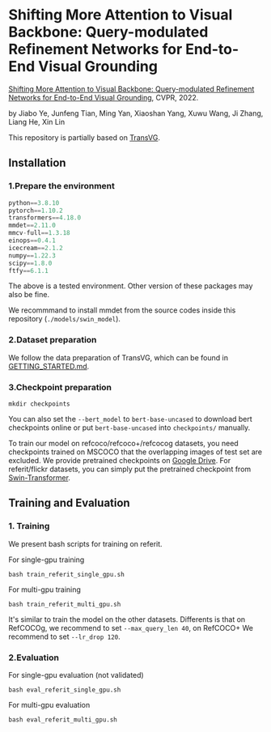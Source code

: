 # Shifting More Attention to Visual Backbone: Query-modulated Refinement Networks for End-to-End Visual Grounding
[Shifting More Attention to Visual Backbone: Query-modulated Refinement Networks for End-to-End Visual Grounding](https://arxiv.org/abs/2203.15442), CVPR, 2022.

by Jiabo Ye, Junfeng Tian, Ming Yan, Xiaoshan Yang, Xuwu Wang, Ji Zhang, Liang He, Xin Lin

This repository is partially based on [TransVG](https://github.com/djiajunustc/TransVG).
## Installation

### 1.Prepare the environment

``` python
python==3.8.10
pytorch==1.10.2
transformers==4.18.0
mmdet==2.11.0
mmcv-full==1.3.18
einops==0.4.1
icecream==2.1.2
numpy==1.22.3
scipy==1.8.0
ftfy==6.1.1
```

The above is a tested environment. Other version of these packages may also be fine.

We recommmand to install mmdet from the source codes inside this repository (```./models/swin_model```).

### 2.Dataset preparation
We follow the data preparation of TransVG, which can be found in [GETTING_STARTED.md](https://github.com/djiajunustc/TransVG/blob/main/docs/GETTING_STARTED.md).

### 3.Checkpoint preparation
```
mkdir checkpoints
```
You can also set the ```--bert_model``` to ```bert-base-uncased``` to download bert checkpoints online or put ```bert-base-uncased``` into ```checkpoints/``` manually.

To train our model on refcoco/refcoco+/refcocog datasets, you need checkpoints trained on MSCOCO that the overlapping images of test set are excluded. We provide pretrained checkpoints on [Google Drive](https://drive.google.com/drive/folders/1GTi32iEfsJdYNtcHCUQIbhMdL5YFByVF?usp=sharing). For referit/flickr datasets, you can simply put the pretrained checkpoint from [Swin-Transformer](https://github.com/SwinTransformer/Swin-Transformer-Object-Detection).

## Training and Evaluation

### 1. Training

We present bash scripts for training  on referit.

For single-gpu training
```
bash train_referit_single_gpu.sh
```

For multi-gpu training
```
bash train_referit_multi_gpu.sh
```

It's similar to train the model on the other datasets. Differents is that on RefCOCOg, we recommend to set ```--max_query_len 40```, on RefCOCO+ We recommend to set ```--lr_drop 120```.

### 2.Evaluation

For single-gpu evaluation (not validated)
```
bash eval_referit_single_gpu.sh
```

For multi-gpu evaluation
```
bash eval_referit_multi_gpu.sh
```
